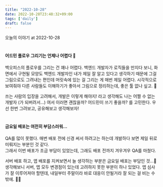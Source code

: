```yaml
---
title: "2022-10-28"
date: 2022-10-28T23:48:32+09:00
tags: ['daily']
draft: false
---
```


오늘의 이야기 at 2022-10-28
<!--more--> 

#
#### 어드민 플로우 그리기는 언제나 어렵다 🥲
백오피스의 플로우를 그리는 건 꽤나 어렵다.
백엔드 개발자가 로직들을 만지다 보니, 화면에서 구현될 모양도 백엔드 개발자인 내가 제일 잘 알고 있다고 생각하기 때문에 그걸 그림으로도 그려내는 편인데 머릿속에 있는 걸 그리는 게 매번 제일 어렵다.
시각적으로 보여줘야 다른 사람들도 이해하기가 좋아서 그림으로 정리하는데, 좋은 툴 없나 싶고. 🥲

쓰는 사람의 입장을 고려해서, 개발은 이렇게 해야지! 라고 생각해도 나는 어쩔 수 없는 개발자 (가 되버려서...) 여서 이러면 괜찮을까? 어드민이 쓰기 좋을까? 를 고민한다.
우선 한번 그려보고, 공유해보고 생각해보자!


#
#### 금요일 배포는 여전히 부담스러워...
QA를 많이 못했다. 매번 배포 전에 신경 써서 하려고는 하는데 개발하다 보면 제일 뒤로 미뤄지는 부분인 것 같다.   
그래서 이번 배포가 조금 부담이 있었는데, 그래도 배포 전까지 겨우겨우 QA를 마쳤다.

서버 배포 하고, 앱 배포를 지켜보면서 늘 생각하는 부분은 금요일 배포는 부담인 것...🥲   
생각해보니 서버, 앱 모두 변경점이 있는데 고려하지 못한 부분이 하나 있었다. 앱 심사가 잘 이루어져야 할텐데, 내일부터 주말이라 바로 대응이 안될거라 잘 되는 걸 비는 수 밖에. 🙏🏻

